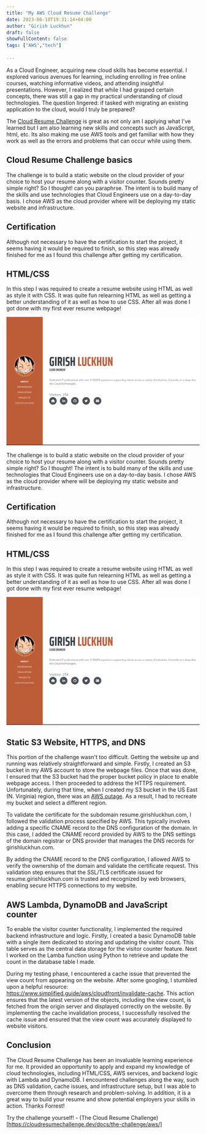```yaml
---
title: "My AWS Cloud Resume Challenge"
date: 2023-06-18T19:31:14+04:00
author: "Girish Luckhun"
draft: false  
showFullContent: false
tags: ["AWS","tech"]

---
```

As a Cloud Engineer, acquiring new cloud skills has become essential. I explored various avenues for learning, including enrolling in free online courses, watching informative videos, and attending insightful presentations. However, I realized that while I had grasped certain concepts, there was still a gap in my practical understanding of cloud technologies. The question lingered: if tasked with migrating an existing application to the cloud, would I truly be prepared?

The [Cloud Resume Challenge](https://cloudresumechallenge.dev/docs/the-challenge/) is great as not only am I applying what I've learned but I am also learning new skills and concepts such as JavaScript, html, etc. Its also making me use AWS tools and get familiar with how they work as well as the errors and problems that can occur while using them.

## Cloud Resume Challenge basics
The challenge is to build a static website on the cloud provider of your choice to host your resume along with a visitor counter. Sounds pretty simple right? So I thought! can you paraphrse. The intent is to build many of the skills and use technologies that Cloud Engineers use on a day-to-day basis. I chose AWS as the cloud provider where will be deploying my static website and infrastructure. 


## Certification
Although not necessary to have the certification to start the project, it seems having it would be required to finish, so this step was already finished for me as I found this challenge after getting my certification.

## HTML/CSS
In this step I was required to create a resume website using HTML as well as style it with CSS. It was quite fun relearning HTML as well as getting a better understanding of it as well as how to use CSS. After all was done I got done with my first ever resume webpage!

![image1](./images/1.png)

The challenge is to build a static website on the cloud provider of your choice to host your resume along with a visitor counter. Sounds pretty simple right? So I thought! The intent is to build many of the skills and use technologies that Cloud Engineers use on a day-to-day basis. I chose AWS as the cloud provider where will be deploying my static website and infrastructure.

## Certification

Although not necessary to have the certification to start the project, it seems having it would be required to finish, so this step was already finished for me as I found this challenge after getting my certification.

## HTML/CSS

In this step I was required to create a resume website using HTML as well as style it with CSS. It was quite fun relearning HTML as well as getting a better understanding of it as well as how to use CSS. After all was done I got done with my first ever resume webpage!

![image1](./images/1.jpg)

## Static S3 Website, HTTPS, and DNS

This portion of the challenge wasn't too difficult. Getting the website up and running was relatively straightforward and simple. Firstly, I created an S3 bucket in my AWS account to store the webpage files. Once that was done, I ensured that the S3 bucket had the proper bucket policy in place to enable webpage access. I then proceeded to address the HTTPS requirement. Unfortunately, during that time, when I created my S3 bucket in the US East (N. Virginia) region, there was an [AWS outage](https://health.aws.amazon.com/health/status). As a result, I had to recreate my bucket and select a different region.

To validate the certificate for the subdomain resume.girishluckhun.com, I followed the validation process specified by AWS. This typically involves adding a specific CNAME record to the DNS configuration of the domain. In this case, I added the CNAME record provided by AWS to the DNS settings of the domain registrar or DNS provider that manages the DNS records for girishluckhun.com.

By adding the CNAME record to the DNS configuration, I allowed AWS to verify the ownership of the domain and validate the certificate request. This validation step ensures that the SSL/TLS certificate issued for resume.girishluckhun.com is trusted and recognized by web browsers, enabling secure HTTPS connections to my website.

## AWS Lambda, DynamoDB and JavaScript counter

To enable the visitor counter functionality, I implemented the required backend infrastructure and logic. Firstly, I created a basic DynamoDB table with a single item dedicated to storing and updating the visitor count. This table serves as the central data storage for the visitor counter feature. Next I worked on the Lamba function using Python to retrieve and update the count in the database table I made.

During my testing phase, I encountered a cache issue that prevented the view count from appearing on the website. After some googling, I stumbled upon a helpful resource: https://www.simplified.guide/aws/cloudfront/invalidate-cache. This action ensures that the latest version of the objects, including the view count, is fetched from the origin server and displayed correctly on the website. By implementing the cache invalidation process, I successfully resolved the cache issue and ensured that the view count was accurately displayed to website visitors.

## Conclusion
The Cloud Resume Challenge has been an invaluable learning experience for me. It provided an opportunity to apply and expand my knowledge of cloud technologies, including HTML/CSS, AWS services, and backend logic with Lambda and DynamoDB. I encountered challenges along the way, such as DNS validation, cache issues, and infrastructure setup, but I was able to overcome them through research and problem-solving. In addition, it is a great way to build your resume and show potential employers your skills in action. Thanks Forrest!

Try the challenge yourself! - (The Cloud Resume Challenge)[https://cloudresumechallenge.dev/docs/the-challenge/aws/]